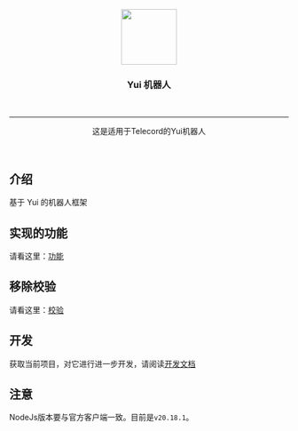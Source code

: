 <div align="center">

  <img src="./resources/artworks/ntqq-bot.png" height="100px" width="100px"/>

  <h3>Yui 机器人</h3>
  <br>

----

  这是适用于Telecord的Yui机器人
  

  <br>
</div>

## 介绍

基于 Yui 的机器人框架

## 实现的功能

请看这里：[功能](./docs/feature.md)

## 移除校验

请看这里：[校验](./docs/patch.md)

## 开发

获取当前项目，对它进行进一步开发，请阅读[开发文档](./docs/dev.md)

## 注意

NodeJs版本要与官方客户端一致。目前是`v20.18.1`。